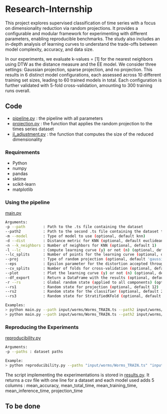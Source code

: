 # Research-Internship

This project explores supervised classification of time series with a focus on dimensionality reduction via random projections.
It provides a configurable and modular framework for experimenting with different parameters, enabling reproducible benchmarks.
The study also includes an in-depth analysis of learning curves to understand the trade-offs between model complexity, accuracy, and data size.

In our experiments, we evaluate k-values = [1] for the nearest neighbors using DTW as the distance measure and the EE model. We consider three settings: Gaussian projection, sparse projection, and no projection. This results in 6 distinct model configurations, each assessed across 10 different training set sizes, leading to 60 trained models in total. Each configuration is further validated with 5-fold cross-validation, amounting to 300 training runs overall.

## Code

- [pipeline.py](code/pipeline.py) : the pipeline with all parameters
- [projection.py](code/projection.py) : the function that applies the random projection to the times series dataset
- [jl_adjustment.py](code/jl_adjustment.py) : the function that computes the size of the reduced dimensionality

### Requirements

- Python
- numpy
- pandas
- sktime
- scikit-learn
- matplotlib

### Using the pipeline

[main.py](code/main.py)

```bash
Arguments:
-p --path        : Path to the .ts file containing the dataset
--path2          : Path to the second .ts file containing the dataset to concatenate with the first dataset (optional, default None)
-m --model       : Type of model to use (optional, default knn)
-d --dist        : Distance metric for KNN (optional, default euclidean)
-n --k_neighbors : Number of neighbors for KNN (optional, default 1)
-l --lc          : Compute learning curve (y) or not (n) (optional, default 'y')
--lc_splits      : Number of points for the learning curve (optional, default 10)
--proj           : Type of random projection (optional, default 'gaussian')
--eps            : Epsilon parameter for the distortion accepted through projection (optional, default 0.2)
--cv_splits      : Number of folds for cross-validation (optional, default 5)
--plot           : Plot the learning curve (y) or not (n) (optional, default 'n')
--df_export      : Return a DataFrame with the results (optional, default='n')
-r --rs          : Global random state (applied to all components) (optional, default None)
--rs1            : Random state for projection (optional, default 12)
--rs2            : Random state for the classifier (optional, default 21)
--rs3            : Random state for StratifiedKFold (optional, default 42)

Examples:
> python main.py --path input/worms/Worms_TRAIN.ts --path2 input/worms/Worms_TEST.ts --model knn --dist dtw --plot y
> python main.py --path input/worms/Worms_TRAIN.ts --path2 input/worms/Worms_TEST.ts --model ee --lc n --proj sparse --rs1 42
```

### Reproducing the Experiments

[reproducibility.py](code/reproducibility.py)

```bash
Arguments:
-p --paths : dataset paths

Example:
> python reproducibility.py --paths "input/worms/Worms_TRAIN.ts" "input/worms/Worms_TEST.ts"
```

The script implementing the experimentations is stored in [results.py](code/results.py).
It returns a csv file with one line for a dataset and each model used adds 5 columns : mean_accuracy, mean_total_time, mean_training_time, mean_inference_time, projection_time

## To be done
